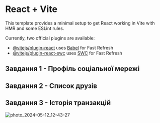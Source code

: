 # React + Vite

This template provides a minimal setup to get React working in Vite with HMR and
some ESLint rules.

Currently, two official plugins are available:

- [@vitejs/plugin-react](https://github.com/vitejs/vite-plugin-react/blob/main/packages/plugin-react/README.md)
  uses [Babel](https://babeljs.io/) for Fast Refresh
- [@vitejs/plugin-react-swc](https://github.com/vitejs/vite-plugin-react-swc)
  uses [SWC](https://swc.rs/) for Fast Refresh

## Завдання 1 - Профіль соціальної мережі

## Завдання 2 - Список друзів

## Завдання 3 - Історія транзакцій

![photo_2024-05-12_12-43-27](https://github.com/NelliDiachkina/goit-react-hw-01/assets/99911692/cc156c52-5601-453e-a572-f95a9586b01a)

